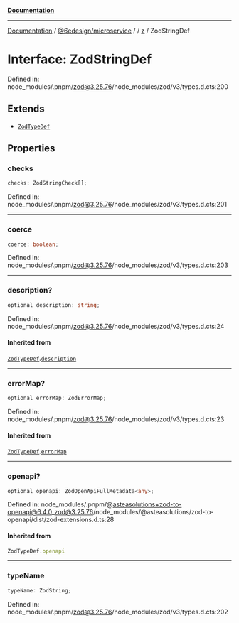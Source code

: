 [**Documentation**](../../../../../README.md)

***

[Documentation](../../../../../README.md) / [@6edesign/microservice](../../../README.md) / [](../../../README.md) / [z](../README.md) / ZodStringDef

# Interface: ZodStringDef

Defined in: node\_modules/.pnpm/zod@3.25.76/node\_modules/zod/v3/types.d.cts:200

## Extends

- [`ZodTypeDef`](ZodTypeDef.md)

## Properties

### checks

```ts
checks: ZodStringCheck[];
```

Defined in: node\_modules/.pnpm/zod@3.25.76/node\_modules/zod/v3/types.d.cts:201

***

### coerce

```ts
coerce: boolean;
```

Defined in: node\_modules/.pnpm/zod@3.25.76/node\_modules/zod/v3/types.d.cts:203

***

### description?

```ts
optional description: string;
```

Defined in: node\_modules/.pnpm/zod@3.25.76/node\_modules/zod/v3/types.d.cts:24

#### Inherited from

[`ZodTypeDef`](ZodTypeDef.md).[`description`](ZodTypeDef.md#description)

***

### errorMap?

```ts
optional errorMap: ZodErrorMap;
```

Defined in: node\_modules/.pnpm/zod@3.25.76/node\_modules/zod/v3/types.d.cts:23

#### Inherited from

[`ZodTypeDef`](ZodTypeDef.md).[`errorMap`](ZodTypeDef.md#errormap)

***

### openapi?

```ts
optional openapi: ZodOpenApiFullMetadata<any>;
```

Defined in: node\_modules/.pnpm/@asteasolutions+zod-to-openapi@6.4.0\_zod@3.25.76/node\_modules/@asteasolutions/zod-to-openapi/dist/zod-extensions.d.ts:28

#### Inherited from

```ts
ZodTypeDef.openapi
```

***

### typeName

```ts
typeName: ZodString;
```

Defined in: node\_modules/.pnpm/zod@3.25.76/node\_modules/zod/v3/types.d.cts:202
